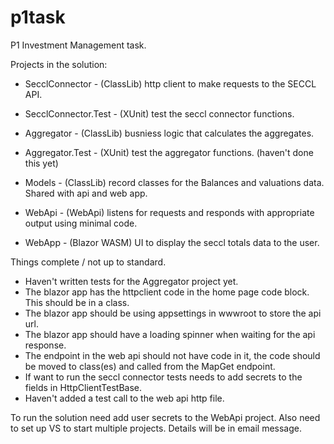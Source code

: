 # p1task
P1 Investment Management task.

Projects in the solution:

- SecclConnector - (ClassLib) http client to make requests to the SECCL API.
- SecclConnector.Test - (XUnit) test the seccl connector functions.

- Aggregator - (ClassLib) busniess logic that calculates the aggregates.	
- Aggregator.Test - (XUnit) test the aggregator functions. (haven't done this yet)
	
- Models - (ClassLib) record classes for the Balances and valuations data. Shared with api and web app.

- WebApi - (WebApi) listens for requests and responds with appropriate output using minimal code.
	
- WebApp - (Blazor WASM) UI to display the seccl totals  data to the user.

Things complete / not up to standard.

- Haven't written tests for the Aggregator project yet.
- The blazor app has the httpclient code in the home page code block. This should be in a class.
- The blazor app should be using appsettings in wwwroot to store the api url.
- The blazor app should have a loading spinner when waiting for the api response.
- The endpoint in the web api should not have code in it, the code should be moved to class(es) and called from the MapGet endpoint.
- If want to run the seccl connector tests needs to add secrets to the fields in HttpClientTestBase.
- Haven't added a test call to the web api http file.

To run the solution need add user secrets to the WebApi project. 
Also need to set up VS to start multiple projects.
Details will be in email message. 